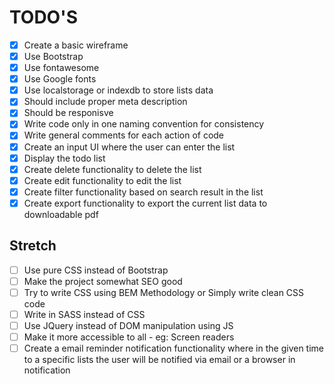 # TODO'S

- [x] Create a basic wireframe
- [x] Use Bootstrap
- [x] Use fontawesome
- [x] Use Google fonts
- [x] Use localstorage or indexdb to store lists data
- [x] Should include proper meta description
- [x] Should be responisve
- [x] Write code only in one naming convention for consistency
- [x] Write general comments for each action of code
- [x] Create an input UI where the user can enter the list
- [x] Display the todo list
- [x] Create delete functionality to delete the list
- [x] Create edit functionality to edit the list
- [x] Create filter functionality based on search result in the list
- [x] Create export functionality to export the current list data to downloadable pdf

## Stretch

- [ ] Use pure CSS instead of Bootstrap
- [ ] Make the project somewhat SEO good
- [ ] Try to write CSS using BEM Methodology or Simply write clean CSS code
- [ ] Write in SASS instead of CSS
- [ ] Use JQuery instead of DOM manipulation using JS
- [ ] Make it more accessible to all - eg: Screen readers
- [ ] Create a email reminder notification functionality where in the given time to a
      specific lists the user will be notified via email or a browser in notification
